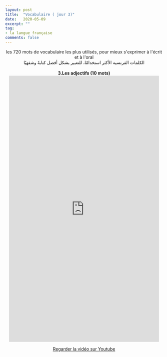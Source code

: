 ```yaml
---
layout: post
title:  "Vocabulaire ( jour 3)"
date:   2020-05-09
excerpt: ""
tag:
- la langue française
comments: false
---
```

 <center>     les 720 mots de vocabulaire les plus utilisés, pour mieux s'exprimer à l'écrit et à l'oral <br> الكلمات الفرنسية الأكثر استخدامًا، للتعبير بشكل أفضل كتابةً وشفهيًا <br><br>     <strong> 3.Les adjectifs (10 mots)</strong>     <br> <iframe width="480" height="853" src="https://www.youtube.com/embed/MNCWEvt7dpE" title="youtube video player" frameborder="0" allow="accelerometer, autoplay, clipboard-write, encrypted-media, gyroscope, picture-in-picture, web-share" allowfullscreen></iframe>     <br> <p markdown="0"><a href="https://youtube.com/shorts/MNCWEvt7dpE" class="btn btn-danger" target="_blank">Regarder la vidéo sur Youtube</a></p> </center>
